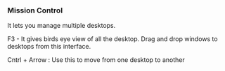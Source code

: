 ### Mission Control 

It lets you manage multiple desktops.

F3 - It gives birds eye view of all the desktop. Drag and drop windows to desktops from this interface.

Cntrl + Arrow : Use this to move from one desktop to another

